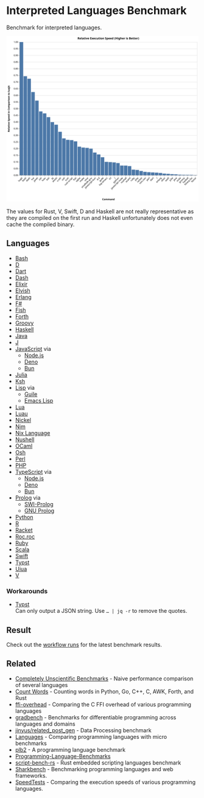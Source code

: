 # Interpreted Languages Benchmark

Benchmark for interpreted languages.

![Barchart for relative execution speed](shebang-scripts/today/chart.svg)

The values for Rust, V, Swift, D and Haskell are not really representative
as they are compiled on the first run
and Haskell unfortunately does not even cache the compiled binary.


## Languages

- [Bash]
- [D]
- [Dart]
- [Dash]
- [Elixir]
- [Elvish]
- [Erlang]
- [F#]
- [Fish]
- [Forth]
- [Groovy]
- [Haskell]
- [Java]
- [J]
- [JavaScript] via
  - [Node.js]
  - [Deno]
  - [Bun]
- [Julia]
- [Ksh]
- [Lisp] via
  - [Guile]
  - [Emacs Lisp]
- [Lua]
- [Luau]
- [Nickel]
- [Nim]
- [Nix Language]
- [Nushell]
- [OCaml]
- [Osh]
- [Perl]
- [PHP]
- [TypeScript] via
  - [Node.js]
  - [Deno]
  - [Bun]
- [Prolog] via
  - [SWI-Prolog]
  - [GNU Prolog]
- [Python]
- [R]
- [Racket]
- [Roc.roc]
- [Ruby]
- [Scala]
- [Swift]
- [Typst]
- [Uiua]
- [V]

[Bash]: https://www.gnu.org/software/bash/
[Bun]: https://bun.sh/
[D]: https://dlang.org
[Dart]: https://dart.dev/
[Dash]: https://wiki.archlinux.org/title/Dash
[Deno]: https://deno.com/
[Elixir]: https://elixir-lang.org/
[Elvish]: https://elv.sh/
[Emacs Lisp]: https://www.gnu.org/software/emacs/manual/html_node/elisp/index.html
[Erlang]: https://www.erlang.org/
[F#]: https://fsharp.org/
[Fish]: https://fishshell.com/
[Forth]: https://www.gnu.org/software/gforth/
[GNU Prolog]: https://www.gnu.org/software/gprolog/
[Groovy]: https://groovy-lang.org/
[Guile]: https://www.gnu.org/software/guile/
[Haskell]: https://www.haskell.org/
[J]: https://www.jsoftware.com/
[Java]: https://www.java.com/
[JavaScript]: https://en.wikipedia.org/wiki/JavaScript
[Julia]: https://julialang.org/
[Ksh]: https://www.kornshell.com/
[Lisp]: https://en.wikipedia.org/wiki/Lisp_(programming_language)
[Lua]: https://www.lua.org/
[Luau]: https://luau-lang.org/
[Nickel]: https://nickel-lang.org/
[Nim]: https://nim-lang.org/
[Nix Language]: https://nixos.org/manual/nix/stable/language/
[Node.js]: https://nodejs.org/
[Nushell]: https://www.nushell.sh/
[OCaml]: https://ocaml.org/
[Osh]: https://www.oilshell.org/
[Perl]: https://www.perl.org/
[PHP]: https://www.php.net/
[Prolog]: https://en.wikipedia.org/wiki/Prolog
[Python]: https://www.python.org/
[R]: https://www.r-project.org
[Racket]: https://racket-lang.org/
[Roc.roc]: https://roc-lang.org/
[Ruby]: https://www.ruby-lang.org/
[Scala]: https://www.scala-lang.org/
[SWI-Prolog]: https://www.swi-prolog.org/
[Swift]: https://swift.org/
[TypeScript]: https://www.typescriptlang.org/
[Typst]: https://typst.app/docs/
[Uiua]: https://www.uiua.org/
[V]: https://vlang.io/


### Workarounds

- [Typst] \
    Can only output a JSON string.
    Use `… | jq -r` to remove the quotes.


## Result

Check out the
[workflow runs](https://github.com/Airsequel/interpreted-languages-benchmark/actions)
for the latest benchmark results.


## Related

- [Completely Unscientific Benchmarks] - Naive performance comparison of several languages
- [Count Words] - Counting words in Python, Go, C++, C, AWK, Forth, and Rust
- [ffi-overhead] - Comparing the C FFI overhead of various programming languages
- [gradbench] - Benchmarks for differentiable programming across languages and domains
- [jinyus/related_post_gen] - Data Processing benchmark
- [Languages] - Comparing programming languages with micro benchmarks
- [plb2] - A programming language benchmark
- [Programming-Language-Benchmarks][PLB]
- [script-bench-rs] - Rust embedded scripting languages benchmark
- [Sharkbench] - Benchmarking programming languages and web frameworks.
- [SpeedTests] - Comparing the execution speeds of various programming languages.

[Completely Unscientific Benchmarks]: https://github.com/frol/completely-unscientific-benchmarks
[Count Words]: https://benhoyt.com/writings/count-words/
[ffi-overhead]: https://github.com/dyu/ffi-overhead
[gradbench]: https://github.com/gradbench/gradbench
[jinyus/related_post_gen]: https://github.com/jinyus/related_post_gen
[Languages]: https://github.com/bddicken/languages
[PLB]: https://github.com/hanabi1224/Programming-Language-Benchmarks
[plb2]: https://github.com/attractivechaos/plb2
[script-bench-rs]: https://github.com/khvzak/script-bench-rs
[Sharkbench]: https://github.com/sharkbench/sharkbench
[SpeedTests]: https://github.com/jabbalaci/SpeedTests
